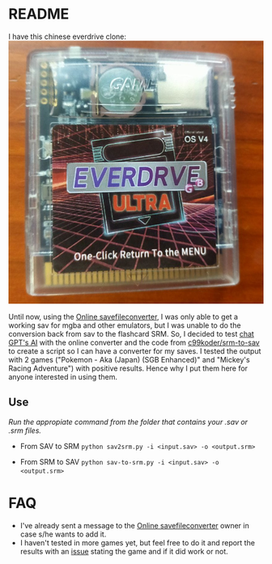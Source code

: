 # README

I have this chinese everdrive clone:  
![Clone Everdrive Picture](https://github.com/Bunkai9448/FlashcardGBsav2srm/blob/main/everdrive.jpg)

Until now, using the [Online savefileconverter](https://savefileconverter.com/#/srm-sav), I was only able to get a working sav for
mgba and other emulators, but I was unable to do the conversion back from sav to the flashcard SRM. So, I decided to test 
[chat GPT's AI](https://chatgpt.com/) with the online converter and the code from [c99koder/srm-to-sav](https://github.com/c99koder/srm-to-sav) to 
create a script so I can have a converter for my saves. I tested the output with 2 games ("Pokemon - Aka (Japan) (SGB Enhanced)" 
and "Mickey's Racing Adventure") with positive results. Hence why I put them here for anyone interested in using them.

## Use
*Run the appropiate command from the folder that contains your .sav or .srm files.*

- From SAV to SRM
`python sav2srm.py -i <input.sav> -o <output.srm>`

- From SRM to SAV
`python sav-to-srm.py -i <input.sav> -o <output.srm>`

# FAQ

- I've already sent a message to the [Online savefileconverter](https://savefileconverter.com/#/srm-sav) owner in case s/he wants to add it.
- I haven't tested in more games yet, but feel free to do it and report the results with an [issue](https://github.com/Bunkai9448/FlashcardGBsav2srm/issues) 
stating the game and if it did work or not.
